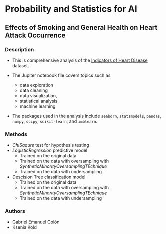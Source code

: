 # Probability and Statistics for AI

## Effects of Smoking and General Health on Heart Attack Occurrence

### Description 

* This is comprehensive analysis of the [Indicators of Heart Disease](https://www.kaggle.com/datasets/kamilpytlak/personal-key-indicators-of-heart-disease) dataset.
* The Jupiter notebook file covers topics such as 
    * data exploration
    * data cleaning
    * data visualization, 
    * statistical analysis
    * machine learning
    
* The packages used in the analysis include `seaborn`, `statsmodels`, `pandas`, `numpy`, `scipy`, `scikit-learn`, and `imblearn`.

### Methods 

* $Chi Sqaure$ test for hypothesis testing 
* $Logistic Regression$ predictive model
  * Trained on the original data
  * Trained on the data with oversampling with $Synthetic Minority Oversampling TEchnique$
  * Trained on the data with undersampling 
* Descision Tree classification model 
  * Trained on the original data
  * Trained on the data with oversampling with $Synthetic Minority Oversampling TEchnique$
  * Trained on the data with undersampling 


### Authors
* Gabriel Emanuel Colón
* Ksenia Kold